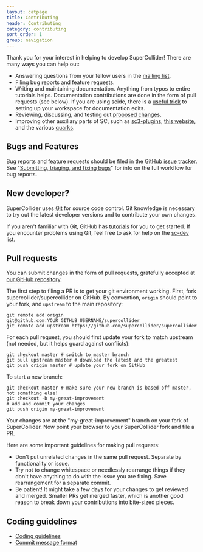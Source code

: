 ```yaml
---
layout: catpage
title: Contributing
header: Contributing
category: contributing
sort_order: 1
group: navigation
---
```


Thank you for your interest in helping to develop SuperCollider! There are many ways you can help out:

- Answering questions from your fellow users in the [mailing list](http://new-supercollider-mailing-lists-forums-use-these.2681727.n2.nabble.com/).
- Filing bug reports and feature requests.
- Writing and maintaining documentation. Anything from typos to entire tutorials helps. Documentation contributions are done in the form of pull requests (see below). If you are using scide, there is a [useful trick](/contributing/ideconfig-contrib) to setting up your workspace for documentation edits.
- Reviewing, discussing, and testing out [proposed changes](https://github.com/supercollider/supercollider/pulls).
- Improving other auxiliary parts of SC, such as [sc3-plugins](https://github.com/supercollider/sc3-plugins), [this website](/contributing/supercollider-github-com), and the various [quarks](https://github.com/supercollider-quarks).

## Bugs and Features

Bug reports and feature requests should be filed in the [GitHub issue tracker](https://github.com/supercollider/supercollider/issues). See "[Submitting, triaging, and fixing bugs](/development/bugs.html)" for info on the full workflow for bug reports.

## New developer?

SuperCollider uses [Git](https://git-scm.com/) for source code control. Git knowledge is necessary to try out the latest developer versions and to contribute your own changes.

If you aren't familiar with Git, GitHub has [tutorials](https://guides.github.com/activities/hello-world/) for you to get started. If you encounter problems using Git, feel free to ask for help on the [sc-dev](http://new-supercollider-mailing-lists-forums-use-these.2681727.n2.nabble.com/SuperCollider-Developers-New-Use-this-f2681767.html) list.

## Pull requests

You can submit changes in the form of pull requests, gratefully accepted at [our GitHub repository](https://github.com/supercollider/supercollider).

The first step to filing a PR is to get your git environment working. First, fork supercollider/supercollider on GitHub. By convention, `origin` should point to your fork, and `upstream` to the main repository:

    git remote add origin git@github.com:YOUR_GITHUB_USERNAME/supercollider
    git remote add upstream https://github.com/supercollider/supercollider

For each pull request, you should first update your fork to match upstream (not needed, but it helps guard against conflicts):

    git checkout master # switch to master branch
    git pull upstream master # download the latest and the greatest
    git push origin master # update your fork on GitHub

To start a new branch:

    git checkout master # make sure your new branch is based off master, not something else!
    git checkout -b my-great-improvement
    # add and commit your changes
    git push origin my-great-improvement

Your changes are at the "my-great-improvement" branch on your fork of SuperCollider. Now point your browser to your SuperCollider fork and file a PR.

Here are some important guidelines for making pull requests:

- Don't put unrelated changes in the same pull request. Separate by functionality or issue.
- Try not to change whitespace or needlessly rearrange things if they don't have anything to do with the issue you are fixing. Save rearrangement for a separate commit.
- Be patient! It might take a few days for your changes to get reviewed and merged. Smaller PRs get merged faster, which is another good reason to break down your contributions into bite-sized pieces.

## Coding guidelines

- [Coding guidelines](/development/code-style-cpp.html)
- [Commit message format](/development/commit-message.html)

